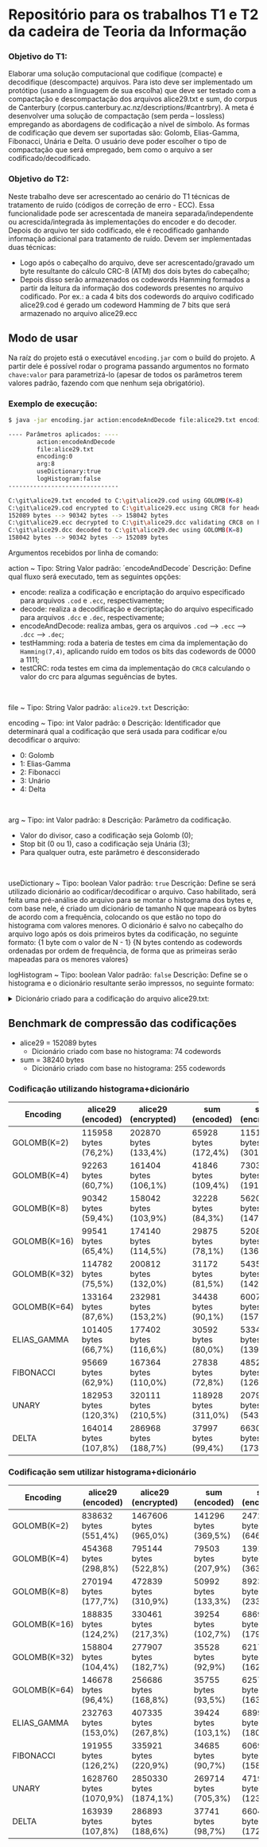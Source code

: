 
# Repositório para os trabalhos T1 e T2 da cadeira de Teoria da Informação
### Objetivo do T1:
Elaborar  uma  solução  computacional  que  codifique  (compacte)  e  decodifique (descompacte) arquivos. Para isto deve ser implementado um protótipo (usando a linguagem de sua escolha) que deve ser testado com a compactação e descompactação dos  arquivos  alice29.txt e sum, do corpus de  Canterbury (corpus.canterbury.ac.nz/descriptions/#cantrbry).
A meta é desenvolver uma solução de compactação (sem perda –  lossless) empregando as abordagens de codificação a nível de  símbolo. As formas de codificação que devem ser suportadas são: Golomb, Elias-Gamma, Fibonacci, Unária e Delta. O usuário deve poder escolher o tipo de compactação que será empregado, bem como o arquivo a ser codificado/decodificado.
### Objetivo do T2:
Neste trabalho deve ser acrescentado ao cenário do T1 técnicas de  tratamento de ruído (códigos de correção de erro - ECC). Essa funcionalidade pode ser acrescentada de maneira separada/independente ou acrescida/integrada às implementações do encoder e do decoder.
Depois do arquivo ter sido codificado, ele é recodificado ganhando informação adicional para tratamento de ruído. Devem ser implementadas duas técnicas: 
* Logo após o cabeçalho do arquivo, deve ser acrescentado/gravado um byte resultante do cálculo CRC-8 (ATM) dos dois bytes do cabeçalho;
* Depois disso serão armazenados os  codewords  Hamming formados a partir da leitura da informação dos  codewords  presentes no arquivo codificado. Por ex.: a cada 4 bits dos  codewords  do arquivo codificado alice29.cod é gerado um codeword  Hamming de 7 bits que será armazenado no arquivo alice29.ecc
## Modo de usar
Na raíz do projeto está o executável `encoding.jar` com o build do projeto. A partir dele é possível rodar o programa passando argumentos no formato `chave:valor` para parametrizá-lo (apesar de todos os parâmetros terem valores padrão, fazendo com que nenhum seja obrigatório).
### Exemplo de execução: 
```bash
$ java -jar encoding.jar action:encodeAndDecode file:alice29.txt encoding:0 arg:8 useDictionary:true logHistogram:false

---- Parâmetros aplicados: ----
        action:encodeAndDecode
        file:alice29.txt
        encoding:0
        arg:8
        useDictionary:true
        logHistogram:false
-------------------------------

C:\git\alice29.txt encoded to C:\git\alice29.cod using GOLOMB(K=8)
C:\git\alice29.cod encrypted to C:\git\alice29.ecc using CRC8 for header and Hamming(7,4) for data
152089 bytes --> 90342 bytes --> 158042 bytes
C:\git\alice29.ecc decrypted to C:\git\alice29.dcc validating CRC8 on header and Hamming(7,4) for data
C:\git\alice29.dcc decoded to C:\git\alice29.dec using GOLOMB(K=8)
158042 bytes --> 90342 bytes --> 152089 bytes

```
Argumentos recebidos por linha de comando:

action
~ Tipo: String
Valor padrão: ´encodeAndDecode´
Descrição: Define qual fluxo será executado, tem as seguintes opções:
* encode: realiza a codificação e encriptação do arquivo especificado para arquivos `.cod` e `.ecc`, respectivamente;
* decode: realiza a decodificação e decriptação do arquivo especificado para arquivos `.dcc` e `.dec`, respectivamente;
* encodeAndDecode: realiza ambas, gera os arquivos `.cod` --> `.ecc` --> `.dcc` --> `.dec`;
* testHamming: roda a bateria de testes em cima da implementação do `Hamming(7,4)`, aplicando ruído em todos os bits das codewords de 0000 a 1111;
* testCRC: roda testes em cima da implementação do `CRC8` calculando o valor do crc para algumas seguências de bytes.
<br>

file
~ Tipo: String
Valor padrão: `alice29.txt`
Descrição: 
<br>

encoding
~ Tipo: int
Valor padrão: `0`
Descrição: Identificador que determinará qual a codificação que será usada para codificar e/ou decodificar o arquivo:
* 0: Golomb
* 1: Elias-Gamma
* 2: Fibonacci
* 3: Unário
* 4: Delta
<br>

arg
~ Tipo: int
Valor padrão: `8`
Descrição: Parâmetro da codificação.
* Valor do divisor, caso a codificação seja Golomb (0);
* Stop bit (0 ou 1), caso a codificação seja Unária (3);
* Para qualquer outra, este parâmetro é desconsiderado
<br>

useDictionary
~ Tipo: boolean
Valor padrão: `true`
Descrição: Define se será utilizado dicionário ao codificar/decodificar o arquivo.
Caso habilitado, será feita uma pré-análise do arquivo para se montar o histograma dos bytes e, com base nele, é criado um dicionário de tamanho N que mapeará os bytes de acordo com a frequência, colocando os que estão no topo do histograma com valores menores. O dicionário é salvo no cabeçalho do arquivo logo após os dois primeiros bytes da codificação, no seguinte formato: {1 byte com o valor de N - 1} {N bytes contendo as codewords ordenadas por ordem de frequência, de forma que as primeiras serão mapeadas para os menores valores}
<br>

logHistogram
~ Tipo: boolean
Valor padrão: `false`
Descrição: Define se o histograma e o dicionário resultante serão impressos, no seguinte formato:
<details>
  <summary>
    Dicionário criado para a codificação do arquivo alice29.txt:
  </summary>
  <pre>
Histograma completo:
	[ ] 0x00 (0): 0 ocorrências
	[] 0x01 (1): 0 ocorrências
	[] 0x02 (2): 0 ocorrências
	[] 0x03 (3): 0 ocorrências
	[] 0x04 (4): 0 ocorrências
	[] 0x05 (5): 0 ocorrências
	[] 0x06 (6): 0 ocorrências
	[] 0x07 (7): 0 ocorrências
	] 0x08 (8): 0 ocorrências
	[	] 0x09 (9): 0 ocorrências
	[
] 0x0A (10): 3608 ocorrências
	[] 0x0B (11): 0 ocorrências
	[] 0x0C (12): 0 ocorrências
] 0x0D (13): 3608 ocorrências
	[] 0x0E (14): 0 ocorrências
	[] 0x0F (15): 0 ocorrências
	[] 0x10 (16): 0 ocorrências
	[] 0x11 (17): 0 ocorrências
	[] 0x12 (18): 0 ocorrências
	[] 0x13 (19): 0 ocorrências
	[] 0x14 (20): 0 ocorrências
	[] 0x15 (21): 0 ocorrências
	[] 0x16 (22): 0 ocorrências
	[] 0x17 (23): 0 ocorrências
	[] 0x18 (24): 0 ocorrências
	[] 0x19 (25): 0 ocorrências
	[] 0x1A (26): 1 ocorrências
	[] 0x1B (27): 0 ocorrências
	[] 0x1C (28): 0 ocorrências
	[] 0x1D (29): 0 ocorrências
	[] 0x1E (30): 0 ocorrências
	[] 0x1F (31): 0 ocorrências
	[ ] 0x20 (32): 28900 ocorrências
	[!] 0x21 (33): 449 ocorrências
	["] 0x22 (34): 113 ocorrências
	[#] 0x23 (35): 0 ocorrências
	[$] 0x24 (36): 0 ocorrências
	[%] 0x25 (37): 0 ocorrências
	[&] 0x26 (38): 0 ocorrências
	['] 0x27 (39): 1761 ocorrências
	[(] 0x28 (40): 56 ocorrências
	[)] 0x29 (41): 55 ocorrências
	[*] 0x2A (42): 60 ocorrências
	[+] 0x2B (43): 0 ocorrências
	[,] 0x2C (44): 2418 ocorrências
	[-] 0x2D (45): 669 ocorrências
	[.] 0x2E (46): 977 ocorrências
	[/] 0x2F (47): 0 ocorrências
	[0] 0x30 (48): 0 ocorrências
	[1] 0x31 (49): 0 ocorrências
	[2] 0x32 (50): 1 ocorrências
	[3] 0x33 (51): 0 ocorrências
	[4] 0x34 (52): 0 ocorrências
	[5] 0x35 (53): 0 ocorrências
	[6] 0x36 (54): 0 ocorrências
	[7] 0x37 (55): 0 ocorrências
	[8] 0x38 (56): 0 ocorrências
	[9] 0x39 (57): 1 ocorrências
	[:] 0x3A (58): 233 ocorrências
	[;] 0x3B (59): 194 ocorrências
	[<] 0x3C (60): 0 ocorrências
	[=] 0x3D (61): 0 ocorrências
	[>] 0x3E (62): 0 ocorrências
	[?] 0x3F (63): 202 ocorrências
	[@] 0x40 (64): 0 ocorrências
	[A] 0x41 (65): 638 ocorrências
	[B] 0x42 (66): 91 ocorrências
	[C] 0x43 (67): 144 ocorrências
	[D] 0x44 (68): 192 ocorrências
	[E] 0x45 (69): 188 ocorrências
	[F] 0x46 (70): 74 ocorrências
	[G] 0x47 (71): 82 ocorrências
	[H] 0x48 (72): 284 ocorrências
	[I] 0x49 (73): 733 ocorrências
	[J] 0x4A (74): 8 ocorrências
	[K] 0x4B (75): 82 ocorrências
	[L] 0x4C (76): 98 ocorrências
	[M] 0x4D (77): 200 ocorrências
	[N] 0x4E (78): 120 ocorrências
	[O] 0x4F (79): 176 ocorrências
	[P] 0x50 (80): 64 ocorrências
	[Q] 0x51 (81): 84 ocorrências
	[R] 0x52 (82): 140 ocorrências
	[S] 0x53 (83): 218 ocorrências
	[T] 0x54 (84): 472 ocorrências
	[U] 0x55 (85): 66 ocorrências
	[V] 0x56 (86): 42 ocorrências
	[W] 0x57 (87): 237 ocorrências
	[X] 0x58 (88): 4 ocorrências
	[Y] 0x59 (89): 114 ocorrências
	[Z] 0x5A (90): 1 ocorrências
	[[] 0x5B (91): 2 ocorrências
	[\] 0x5C (92): 0 ocorrências
	[]] 0x5D (93): 2 ocorrências
	[^] 0x5E (94): 0 ocorrências
	[_] 0x5F (95): 4 ocorrências
	[`] 0x60 (96): 1108 ocorrências
	[a] 0x61 (97): 8149 ocorrências
	[b] 0x62 (98): 1383 ocorrências
	[c] 0x63 (99): 2253 ocorrências
	[d] 0x64 (100): 4739 ocorrências
	[e] 0x65 (101): 13381 ocorrências
	[f] 0x66 (102): 1926 ocorrências
	[g] 0x67 (103): 2446 ocorrências
	[h] 0x68 (104): 7088 ocorrências
	[i] 0x69 (105): 6778 ocorrências
	[j] 0x6A (106): 138 ocorrências
	[k] 0x6B (107): 1076 ocorrências
	[l] 0x6C (108): 4615 ocorrências
	[m] 0x6D (109): 1907 ocorrências
	[n] 0x6E (110): 6893 ocorrências
	[o] 0x6F (111): 7965 ocorrências
	[p] 0x70 (112): 1458 ocorrências
	[q] 0x71 (113): 125 ocorrências
	[r] 0x72 (114): 5293 ocorrências
	[s] 0x73 (115): 6277 ocorrências
	[t] 0x74 (116): 10212 ocorrências
	[u] 0x75 (117): 3402 ocorrências
	[v] 0x76 (118): 803 ocorrências
	[w] 0x77 (119): 2437 ocorrências
	[x] 0x78 (120): 144 ocorrências
	[y] 0x79 (121): 2150 ocorrências
	[z] 0x7A (122): 77 ocorrências
	[{] 0x7B (123): 0 ocorrências
	[|] 0x7C (124): 0 ocorrências
	[}] 0x7D (125): 0 ocorrências
	[~] 0x7E (126): 0 ocorrências
	[] 0x7F (127): 0 ocorrências
	[] 0x80 (128): 0 ocorrências
	[] 0x81 (129): 0 ocorrências
	[] 0x82 (130): 0 ocorrências
	[] 0x83 (131): 0 ocorrências
	[] 0x84 (132): 0 ocorrências
	[] 0x85 (133): 0 ocorrências
	[] 0x86 (134): 0 ocorrências
	[] 0x87 (135): 0 ocorrências
	[] 0x88 (136): 0 ocorrências
	[] 0x89 (137): 0 ocorrências
	[] 0x8A (138): 0 ocorrências
	[] 0x8B (139): 0 ocorrências
	[] 0x8C (140): 0 ocorrências
	[] 0x8D (141): 0 ocorrências
	[] 0x8E (142): 0 ocorrências
	[] 0x8F (143): 0 ocorrências
	[] 0x90 (144): 0 ocorrências
	[] 0x91 (145): 0 ocorrências
	[] 0x92 (146): 0 ocorrências
	[] 0x93 (147): 0 ocorrências
	[] 0x94 (148): 0 ocorrências
	[] 0x95 (149): 0 ocorrências
	[] 0x96 (150): 0 ocorrências
	[] 0x97 (151): 0 ocorrências
	[] 0x98 (152): 0 ocorrências
	[] 0x99 (153): 0 ocorrências
	[] 0x9A (154): 0 ocorrências
	[] 0x9B (155): 0 ocorrências
	[] 0x9C (156): 0 ocorrências
	[] 0x9D (157): 0 ocorrências
	[] 0x9E (158): 0 ocorrências
	[] 0x9F (159): 0 ocorrências
	[ ] 0xA0 (160): 0 ocorrências
	[¡] 0xA1 (161): 0 ocorrências
	[¢] 0xA2 (162): 0 ocorrências
	[£] 0xA3 (163): 0 ocorrências
	[¤] 0xA4 (164): 0 ocorrências
	[¥] 0xA5 (165): 0 ocorrências
	[¦] 0xA6 (166): 0 ocorrências
	[§] 0xA7 (167): 0 ocorrências
	[¨] 0xA8 (168): 0 ocorrências
	[©] 0xA9 (169): 0 ocorrências
	[ª] 0xAA (170): 0 ocorrências
	[«] 0xAB (171): 0 ocorrências
	[¬] 0xAC (172): 0 ocorrências
	[­] 0xAD (173): 0 ocorrências
	[®] 0xAE (174): 0 ocorrências
	[¯] 0xAF (175): 0 ocorrências
	[°] 0xB0 (176): 0 ocorrências
	[±] 0xB1 (177): 0 ocorrências
	[²] 0xB2 (178): 0 ocorrências
	[³] 0xB3 (179): 0 ocorrências
	[´] 0xB4 (180): 0 ocorrências
	[µ] 0xB5 (181): 0 ocorrências
	[¶] 0xB6 (182): 0 ocorrências
	[·] 0xB7 (183): 0 ocorrências
	[¸] 0xB8 (184): 0 ocorrências
	[¹] 0xB9 (185): 0 ocorrências
	[º] 0xBA (186): 0 ocorrências
	[»] 0xBB (187): 0 ocorrências
	[¼] 0xBC (188): 0 ocorrências
	[½] 0xBD (189): 0 ocorrências
	[¾] 0xBE (190): 0 ocorrências
	[¿] 0xBF (191): 0 ocorrências
	[À] 0xC0 (192): 0 ocorrências
	[Á] 0xC1 (193): 0 ocorrências
	[Â] 0xC2 (194): 0 ocorrências
	[Ã] 0xC3 (195): 0 ocorrências
	[Ä] 0xC4 (196): 0 ocorrências
	[Å] 0xC5 (197): 0 ocorrências
	[Æ] 0xC6 (198): 0 ocorrências
	[Ç] 0xC7 (199): 0 ocorrências
	[È] 0xC8 (200): 0 ocorrências
	[É] 0xC9 (201): 0 ocorrências
	[Ê] 0xCA (202): 0 ocorrências
	[Ë] 0xCB (203): 0 ocorrências
	[Ì] 0xCC (204): 0 ocorrências
	[Í] 0xCD (205): 0 ocorrências
	[Î] 0xCE (206): 0 ocorrências
	[Ï] 0xCF (207): 0 ocorrências
	[Ð] 0xD0 (208): 0 ocorrências
	[Ñ] 0xD1 (209): 0 ocorrências
	[Ò] 0xD2 (210): 0 ocorrências
	[Ó] 0xD3 (211): 0 ocorrências
	[Ô] 0xD4 (212): 0 ocorrências
	[Õ] 0xD5 (213): 0 ocorrências
	[Ö] 0xD6 (214): 0 ocorrências
	[×] 0xD7 (215): 0 ocorrências
	[Ø] 0xD8 (216): 0 ocorrências
	[Ù] 0xD9 (217): 0 ocorrências
	[Ú] 0xDA (218): 0 ocorrências
	[Û] 0xDB (219): 0 ocorrências
	[Ü] 0xDC (220): 0 ocorrências
	[Ý] 0xDD (221): 0 ocorrências
	[Þ] 0xDE (222): 0 ocorrências
	[ß] 0xDF (223): 0 ocorrências
	[à] 0xE0 (224): 0 ocorrências
	[á] 0xE1 (225): 0 ocorrências
	[â] 0xE2 (226): 0 ocorrências
	[ã] 0xE3 (227): 0 ocorrências
	[ä] 0xE4 (228): 0 ocorrências
	[å] 0xE5 (229): 0 ocorrências
	[æ] 0xE6 (230): 0 ocorrências
	[ç] 0xE7 (231): 0 ocorrências
	[è] 0xE8 (232): 0 ocorrências
	[é] 0xE9 (233): 0 ocorrências
	[ê] 0xEA (234): 0 ocorrências
	[ë] 0xEB (235): 0 ocorrências
	[ì] 0xEC (236): 0 ocorrências
	[í] 0xED (237): 0 ocorrências
	[î] 0xEE (238): 0 ocorrências
	[ï] 0xEF (239): 0 ocorrências
	[ð] 0xF0 (240): 0 ocorrências
	[ñ] 0xF1 (241): 0 ocorrências
	[ò] 0xF2 (242): 0 ocorrências
	[ó] 0xF3 (243): 0 ocorrências
	[ô] 0xF4 (244): 0 ocorrências
	[õ] 0xF5 (245): 0 ocorrências
	[ö] 0xF6 (246): 0 ocorrências
	[÷] 0xF7 (247): 0 ocorrências
	[ø] 0xF8 (248): 0 ocorrências
	[ù] 0xF9 (249): 0 ocorrências
	[ú] 0xFA (250): 0 ocorrências
	[û] 0xFB (251): 0 ocorrências
	[ü] 0xFC (252): 0 ocorrências
	[ý] 0xFD (253): 0 ocorrências
	[þ] 0xFE (254): 0 ocorrências
	[ÿ] 0xFF (255): 0 ocorrências

Dicionário resultante(tamanho=74):
	[ ] 0x20, com 28900 ocorrências, mapeado para 0x00
	[e] 0x65, com 13381 ocorrências, mapeado para 0x01
	[t] 0x74, com 10212 ocorrências, mapeado para 0x02
	[a] 0x61, com 8149 ocorrências, mapeado para 0x03
	[o] 0x6F, com 7965 ocorrências, mapeado para 0x04
	[h] 0x68, com 7088 ocorrências, mapeado para 0x05
	[n] 0x6E, com 6893 ocorrências, mapeado para 0x06
	[i] 0x69, com 6778 ocorrências, mapeado para 0x07
	[s] 0x73, com 6277 ocorrências, mapeado para 0x08
	[r] 0x72, com 5293 ocorrências, mapeado para 0x09
	[d] 0x64, com 4739 ocorrências, mapeado para 0x0A
	[l] 0x6C, com 4615 ocorrências, mapeado para 0x0B
] 0x0D, com 3608 ocorrências, mapeado para 0x0C
	[
] 0x0A, com 3608 ocorrências, mapeado para 0x0D
	[u] 0x75, com 3402 ocorrências, mapeado para 0x0E
	[g] 0x67, com 2446 ocorrências, mapeado para 0x0F
	[w] 0x77, com 2437 ocorrências, mapeado para 0x10
	[,] 0x2C, com 2418 ocorrências, mapeado para 0x11
	[c] 0x63, com 2253 ocorrências, mapeado para 0x12
	[y] 0x79, com 2150 ocorrências, mapeado para 0x13
	[f] 0x66, com 1926 ocorrências, mapeado para 0x14
	[m] 0x6D, com 1907 ocorrências, mapeado para 0x15
	['] 0x27, com 1761 ocorrências, mapeado para 0x16
	[p] 0x70, com 1458 ocorrências, mapeado para 0x17
	[b] 0x62, com 1383 ocorrências, mapeado para 0x18
	[`] 0x60, com 1108 ocorrências, mapeado para 0x19
	[k] 0x6B, com 1076 ocorrências, mapeado para 0x1A
	[.] 0x2E, com 977 ocorrências, mapeado para 0x1B
	[v] 0x76, com 803 ocorrências, mapeado para 0x1C
	[I] 0x49, com 733 ocorrências, mapeado para 0x1D
	[-] 0x2D, com 669 ocorrências, mapeado para 0x1E
	[A] 0x41, com 638 ocorrências, mapeado para 0x1F
	[T] 0x54, com 472 ocorrências, mapeado para 0x20
	[!] 0x21, com 449 ocorrências, mapeado para 0x21
	[H] 0x48, com 284 ocorrências, mapeado para 0x22
	[W] 0x57, com 237 ocorrências, mapeado para 0x23
	[:] 0x3A, com 233 ocorrências, mapeado para 0x24
	[S] 0x53, com 218 ocorrências, mapeado para 0x25
	[?] 0x3F, com 202 ocorrências, mapeado para 0x26
	[M] 0x4D, com 200 ocorrências, mapeado para 0x27
	[;] 0x3B, com 194 ocorrências, mapeado para 0x28
	[D] 0x44, com 192 ocorrências, mapeado para 0x29
	[E] 0x45, com 188 ocorrências, mapeado para 0x2A
	[O] 0x4F, com 176 ocorrências, mapeado para 0x2B
	[x] 0x78, com 144 ocorrências, mapeado para 0x2C
	[C] 0x43, com 144 ocorrências, mapeado para 0x2D
	[R] 0x52, com 140 ocorrências, mapeado para 0x2E
	[j] 0x6A, com 138 ocorrências, mapeado para 0x2F
	[q] 0x71, com 125 ocorrências, mapeado para 0x30
	[N] 0x4E, com 120 ocorrências, mapeado para 0x31
	[Y] 0x59, com 114 ocorrências, mapeado para 0x32
	["] 0x22, com 113 ocorrências, mapeado para 0x33
	[L] 0x4C, com 98 ocorrências, mapeado para 0x34
	[B] 0x42, com 91 ocorrências, mapeado para 0x35
	[Q] 0x51, com 84 ocorrências, mapeado para 0x36
	[K] 0x4B, com 82 ocorrências, mapeado para 0x37
	[G] 0x47, com 82 ocorrências, mapeado para 0x38
	[z] 0x7A, com 77 ocorrências, mapeado para 0x39
	[F] 0x46, com 74 ocorrências, mapeado para 0x3A
	[U] 0x55, com 66 ocorrências, mapeado para 0x3B
	[P] 0x50, com 64 ocorrências, mapeado para 0x3C
	[*] 0x2A, com 60 ocorrências, mapeado para 0x3D
	[(] 0x28, com 56 ocorrências, mapeado para 0x3E
	[)] 0x29, com 55 ocorrências, mapeado para 0x3F
	[V] 0x56, com 42 ocorrências, mapeado para 0x40
	[J] 0x4A, com 8 ocorrências, mapeado para 0x41
	[_] 0x5F, com 4 ocorrências, mapeado para 0x42
	[X] 0x58, com 4 ocorrências, mapeado para 0x43
	[]] 0x5D, com 2 ocorrências, mapeado para 0x44
	[[] 0x5B, com 2 ocorrências, mapeado para 0x45
	[Z] 0x5A, com 1 ocorrências, mapeado para 0x46
	[9] 0x39, com 1 ocorrências, mapeado para 0x47
	[2] 0x32, com 1 ocorrências, mapeado para 0x48
	[] 0x1A, com 1 ocorrências, mapeado para 0x49
  </pre>
</details>

## Benchmark de compressão das codificações
- alice29 = 152089 bytes 
  - Dicionário criado com base no histograma: 74 codewords
- sum = 38240 bytes
  - Dicionário criado com base no histograma: 255 codewords

### Codificação utilizando histograma+dicionário

| Encoding     | alice29 (encoded)       | alice29 (encrypted)   |   | sum (encoded)         | sum (encrypted)        |
|--------------|-------------------------|-----------------------|---|-----------------------|------------------------|
| GOLOMB(K=2)  | 115958 bytes (76,2%)    | 202870 bytes (133,4%) |   | 65928 bytes (172,4%)  | 115182 bytes (301,2%)  |
| GOLOMB(K=4)  | 92263 bytes (60,7%)     | 161404 bytes (106,1%) |   | 41846 bytes (109,4%)  | 73038 bytes (191,0%)   |
| GOLOMB(K=8)  | 90342 bytes (59,4%)     | 158042 bytes (103,9%) |   | 32228 bytes (84,3%)   | 56207 bytes (147,0%)   |
| GOLOMB(K=16) | 99541 bytes (65,4%)     | 174140 bytes (114,5%) |   | 29875 bytes (78,1%)   | 52089 bytes (136,2%)   |
| GOLOMB(K=32) | 114782 bytes (75,5%)    | 200812 bytes (132,0%) |   | 31172 bytes (81,5%)   | 54359 bytes (142,2%)   |
| GOLOMB(K=64) | 133164 bytes (87,6%)    | 232981 bytes (153,2%) |   | 34438 bytes (90,1%)   | 60074 bytes (157,1%)   |
| ELIAS_GAMMA  | 101405 bytes (66,7%)    | 177402 bytes (116,6%) |   | 30592 bytes (80,0%)   | 53344 bytes (139,5%)   |
| FIBONACCI    | 95669 bytes (62,9%)     | 167364 bytes (110,0%) |   | 27838 bytes (72,8%)   | 48524 bytes (126,9%)   |
| UNARY        | 182953 bytes (120,3%)   | 320111 bytes (210,5%) |   | 118928 bytes (311,0%) | 207932 bytes (543,8%)  |
| DELTA        | 164014 bytes (107,8%)   | 286968 bytes (188,7%) |   | 37997 bytes (99,4%)   | 66303 bytes (173,4%)   |

### Codificação sem utilizar histograma+dicionário

| Encoding     | alice29 (encoded)       | alice29 (encrypted)     |   | sum (encoded)         | sum (encrypted)        |
|--------------|-------------------------|-------------------------|---|-----------------------|------------------------|
| GOLOMB(K=2)  | 838632 bytes (551,4%)   | 1467606 bytes (965,0%)  |   | 141296 bytes (369,5%) | 247268 bytes (646,6%)  |
| GOLOMB(K=4)  | 454368 bytes (298,8%)   | 795144 bytes (522,8%)   |   | 79503 bytes (207,9%)  | 139130 bytes (363,8%)  |
| GOLOMB(K=8)  | 270194 bytes (177,7%)   | 472839 bytes (310,9%)   |   | 50992 bytes (133,3%)  | 89236 bytes (233,4%)   |
| GOLOMB(K=16) | 188835 bytes (124,2%)   | 330461 bytes (217,3%)   |   | 39254 bytes (102,7%)  | 68694 bytes (179,6%)   |
| GOLOMB(K=32) | 158804 bytes (104,4%)   | 277907 bytes (182,7%)   |   | 35528 bytes (92,9%)   | 62174 bytes (162,6%)   |
| GOLOMB(K=64) | 146678 bytes (96,4%)    | 256686 bytes (168,8%)   |   | 35755 bytes (93,5%)   | 62571 bytes (163,6%)   |
| ELIAS_GAMMA  | 232763 bytes (153,0%)   | 407335 bytes (267,8%)   |   | 39424 bytes (103,1%)  | 68992 bytes (180,4%)   |
| FIBONACCI    | 191955 bytes (126,2%)   | 335921 bytes (220,9%)   |   | 34685 bytes (90,7%)   | 60699 bytes (158,7%)   |
| UNARY        | 1628760 bytes (1070,9%) | 2850330 bytes (1874,1%) |   | 269714 bytes (705,3%) | 471999 bytes (1234,3%) |
| DELTA        | 163939 bytes (107,8%)   | 286893 bytes (188,6%)   |   | 37741 bytes (98,7%)   | 66047 bytes (172,7%)   |
